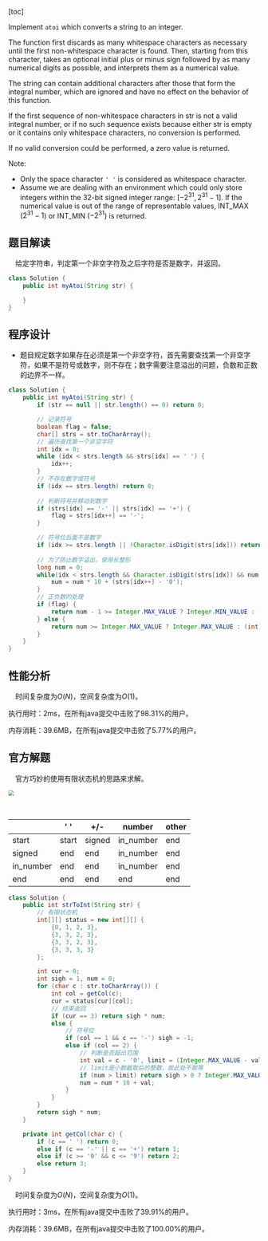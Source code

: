 [toc]

Implement `atoi` which converts a string to an integer.

The function first discards as many whitespace characters as necessary until the first non-whitespace character is found. Then, starting from this character, takes an optional initial plus or minus sign followed by as many numerical digits as possible, and interprets them as a numerical value.

The string can contain additional characters after those that form the integral number, which are ignored and have no effect on the behavior of this function.

If the first sequence of non-whitespace characters in str is not a valid integral number, or if no such sequence exists because either str is empty or it contains only whitespace characters, no conversion is performed.

If no valid conversion could be performed, a zero value is returned.



Note:

* Only the space character `' '` is considered as whitespace character.
* Assume we are dealing with an environment which could only store integers within the 32-bit signed integer range: $[−2^{31},  2^{31} − 1]$. If the numerical value is out of the range of representable values, INT_MAX ($2^{31} − 1$) or INT_MIN ($−2^{31}$) is returned.



## 题目解读

&emsp;给定字符串，判定第一个非空字符及之后字符是否是数字，并返回。

```java
class Solution {
    public int myAtoi(String str) {

    }
}
```

## 程序设计

* 题目规定数字如果存在必须是第一个非空字符，首先需要查找第一个非空字符，如果不是符号或数字，则不存在；数字需要注意溢出的问题，负数和正数的边界不一样。

```java
class Solution {
    public int myAtoi(String str) {
        if (str == null || str.length() == 0) return 0;

        // 记录符号
        boolean flag = false;
        char[] strs = str.toCharArray();
        // 遍历查找第一个非空字符
        int idx = 0;
        while (idx < strs.length && strs[idx] == ' ') {
            idx++;
        }
        // 不存在数字或符号
        if (idx == strs.length) return 0;
        
        // 判断符号并移动到数字
        if (strs[idx] == '-' || strs[idx] == '+') {
            flag = strs[idx++] == '-';
        }

        // 符号位后面不是数字
        if (idx >= strs.length || !Character.isDigit(strs[idx])) return 0;
       
        // 为了防止数字溢出，使用长整形
        long num = 0;
        while(idx < strs.length && Character.isDigit(strs[idx]) && num - 1 < Integer.MAX_VALUE) {
            num = num * 10 + (strs[idx++] - '0');
        }
        // 正负数的处理
        if (flag) {
            return num - 1 >= Integer.MAX_VALUE ? Integer.MIN_VALUE : (int)-num;
        } else {
            return num >= Integer.MAX_VALUE ? Integer.MAX_VALUE : (int)num;
        }
    }
}
```

## 性能分析

&emsp;时间复杂度为$O(N)$，空间复杂度为$O(1)$。

执行用时：2ms，在所有java提交中击败了98.31%的用户。

内存消耗：39.6MB，在所有java提交中击败了5.77%的用户。

## 官方解题

&emsp;官方巧妙的使用有限状态机的思路来求解。

<img src="../images/#8.png" style="zoom:67%;" />

​			

|           | ' '   | +/-    | number    | other |
| --------- | ----- | ------ | --------- | ----- |
| start     | start | signed | in_number | end   |
| signed    | end   | end    | in_number | end   |
| in_number | end   | end    | in_number | end   |
| end       | end   | end    | end       | end   |

```java
class Solution {
    public int strToInt(String str) {
        // 有限状态机
        int[][] status = new int[][] {
            {0, 1, 2, 3},
            {3, 3, 2, 3},
            {3, 3, 2, 3},
            {3, 3, 3, 3}
        };

        int cur = 0;
        int sigh = 1, num = 0;
        for (char c : str.toCharArray()) {
            int col = getCol(c);
            cur = status[cur][col];
            // 结束返回
            if (cur == 3) return sigh * num;
            else {
                // 符号位
                if (col == 1 && c == '-') sigh = -1;
                else if (col == 2) {
                    // 判断是否超出范围
                    int val = c - '0', limit = (Integer.MAX_VALUE - val) / 10;
                    // limit是小数截取后的整数，故此处不取等
                    if (num > limit) return sigh > 0 ? Integer.MAX_VALUE : Integer.MIN_VALUE;
                    num = num * 10 + val;
                }
            }
        }
        return sigh * num;
    }

    private int getCol(char c) {
        if (c == ' ') return 0;
        else if (c == '-' || c == '+') return 1;
        else if (c >= '0' && c <= '9') return 2;
        else return 3;
    }
}
```

&emsp;时间复杂度为$O(N)$，空间复杂度为$O(1)$。

执行用时：3ms，在所有java提交中击败了39.91%的用户。

内存消耗：39.6MB，在所有java提交中击败了100.00%的用户。